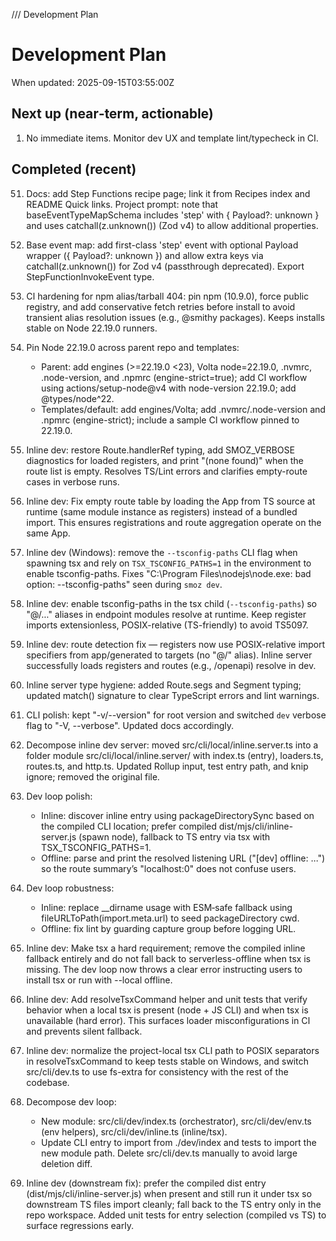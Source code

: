 /// Development Plan

# Development Plan

When updated: 2025-09-15T03:55:00Z

## Next up (near‑term, actionable)

1. No immediate items. Monitor dev UX and template lint/typecheck in CI.

## Completed (recent)

51. Docs: add Step Functions recipe page; link it from Recipes index and
    README Quick links. Project prompt: note that baseEventTypeMapSchema
    includes 'step' with { Payload?: unknown } and uses catchall(z.unknown())
    (Zod v4) to allow additional properties.
52. Base event map: add first-class 'step' event with optional Payload
    wrapper ({ Payload?: unknown }) and allow extra keys via
    catchall(z.unknown()) for Zod v4 (passthrough deprecated). Export
    StepFunctionInvokeEvent type.
53. CI hardening for npm alias/tarball 404: pin npm (10.9.0), force public
    registry, and add conservative fetch retries before install to avoid
    transient alias resolution issues (e.g., @smithy packages). Keeps
    installs stable on Node 22.19.0 runners.
54. Pin Node 22.19.0 across parent repo and templates:
    - Parent: add engines (>=22.19.0 <23), Volta node=22.19.0, .nvmrc,
      .node-version, and .npmrc (engine-strict=true); add CI workflow using actions/setup-node@v4 with node-version 22.19.0; add @types/node^22.
    - Templates/default: add engines/Volta; add .nvmrc/.node-version and
      .npmrc (engine-strict); include a sample CI workflow pinned to 22.19.0.

55. Inline dev: restore Route.handlerRef typing, add SMOZ_VERBOSE diagnostics
    for loaded registers, and print "(none found)" when the route list is
    empty. Resolves TS/Lint errors and clarifies empty-route cases in verbose runs.
56. Inline dev: Fix empty route table by loading the App from TS source at
    runtime (same module instance as registers) instead of a bundled import.
    This ensures registrations and route aggregation operate on the same App.
57. Inline dev (Windows): remove the `--tsconfig-paths` CLI flag when spawning
    tsx and rely on `TSX_TSCONFIG_PATHS=1` in the environment to enable
    tsconfig-paths. Fixes "C:\Program Files\nodejs\node.exe: bad option:
    --tsconfig-paths" seen during `smoz dev`.
58. Inline dev: enable tsconfig-paths in the tsx child (`--tsconfig-paths`)
    so "@/..." aliases in endpoint modules resolve at runtime. Keep register
    imports extensionless, POSIX-relative (TS-friendly) to avoid TS5097.
59. Inline dev: route detection fix — registers now use POSIX-relative import
    specifiers from app/generated to targets (no "@/" alias). Inline server
    successfully loads registers and routes (e.g., /openapi) resolve in dev.
60. Inline server type hygiene: added Route.segs and Segment typing; updated
    match() signature to clear TypeScript errors and lint warnings.
61. CLI polish: kept "-v/--version" for root version and switched `dev` verbose
    flag to "-V, --verbose". Updated docs accordingly.
62. Decompose inline dev server: moved src/cli/local/inline.server.ts into
    a folder module src/cli/local/inline.server/ with index.ts (entry),
    loaders.ts, routes.ts, and http.ts. Updated Rollup input, test entry
    path, and knip ignore; removed the original file.

63. Dev loop polish:
    - Inline: discover inline entry using packageDirectorySync based on the
      compiled CLI location; prefer compiled dist/mjs/cli/inline-server.js
      (spawn node), fallback to TS entry via tsx with TSX_TSCONFIG_PATHS=1.
    - Offline: parse and print the resolved listening URL ("[dev] offline: …")
      so the route summary’s "localhost:0" does not confuse users.

64. Dev loop robustness:
    - Inline: replace \_\_dirname usage with ESM‑safe fallback using
      fileURLToPath(import.meta.url) to seed packageDirectory cwd.
    - Offline: fix lint by guarding capture group before logging URL.

65. Inline dev: Make tsx a hard requirement; remove the compiled inline
    fallback entirely and do not fall back to serverless-offline when tsx
    is missing. The dev loop now throws a clear error instructing users to
    install tsx or run with --local offline.
66. Inline dev: Add resolveTsxCommand helper and unit tests that verify
    behavior when a local tsx is present (node + JS CLI) and when tsx is
    unavailable (hard error). This surfaces loader misconfigurations in CI
    and prevents silent fallback.
67. Inline dev: normalize the project-local tsx CLI path to POSIX
    separators in resolveTsxCommand to keep tests stable on Windows, and
    switch src/cli/dev.ts to use fs-extra for consistency with the rest of
    the codebase.
68. Decompose dev loop:
    - New module: src/cli/dev/index.ts (orchestrator), src/cli/dev/env.ts
      (env helpers), src/cli/dev/inline.ts (inline/tsx).
    - Update CLI entry to import from ./dev/index and tests to import the
      new module path. Delete src/cli/dev.ts manually to avoid large
      deletion diff.
69. Inline dev (downstream fix): prefer the compiled dist entry
    (dist/mjs/cli/inline-server.js) when present and still run it under
    tsx so downstream TS files import cleanly; fall back to the TS entry
    only in the repo workspace. Added unit tests for entry selection
    (compiled vs TS) to surface regressions early.
